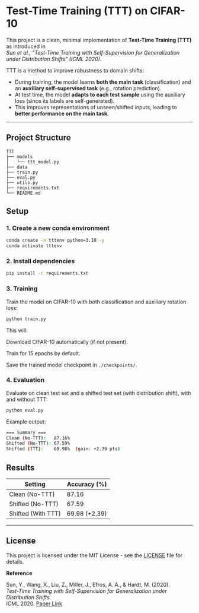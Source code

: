 # Test-Time Training (TTT) on CIFAR-10

This project is a clean, minimal implementation of **Test-Time Training (TTT)** as introduced in  
*Sun et al., "Test-Time Training with Self-Supervision for Generalization under Distribution Shifts" (ICML 2020)*.

TTT is a method to improve robustness to domain shifts:
- During training, the model learns **both the main task** (classification) and an **auxiliary self-supervised task** (e.g., rotation prediction).
- At test time, the model **adapts to each test sample** using the auxiliary loss (since its labels are self-generated).
- This improves representations of unseen/shifted inputs, leading to **better performance on the main task**.


---

## Project Structure
```
TTT
├── models
│   └── ttt_model.py
├── data
├── train.py
├── eval.py
├── utils.py
├── requirements.txt
└── README.md
```


## Setup

### 1. Create a new conda environment
```bash
conda create -n tttenv python=3.10 -y
conda activate tttenv
```

### 2. Install dependencies
```bash
pip install -r requirements.txt
```

### 3. Training
Train the model on CIFAR-10 with both classification and auxiliary rotation loss:
```bash
python train.py
```

This will:

Download CIFAR-10 automatically (if not present).

Train for 15 epochs by default.

Save the trained model checkpoint in `./checkpoints/`.


### 4. Evaluation

Evaluate on clean test set and a shifted test set (with distribution shift), with and without TTT:
```bash
python eval.py
```

Example output:
```bash
=== Summary ===
Clean (No-TTT):   87.16%
Shifted (No-TTT): 67.59%
Shifted (TTT):    69.98%  (gain: +2.39 pts)
```

## Results


| Setting            | Accuracy (%) |
| ------------------ | ------------ |
| Clean (No-TTT)     | 87.16        |
| Shifted (No-TTT)   | 67.59        |
| Shifted (With TTT) | 69.98 (+2.39)|


---

## License

This project is licensed under the MIT License - see the [LICENSE](LICENSE) file for details.


**Reference**

Sun, Y., Wang, X., Liu, Z., Miller, J., Efros, A. A., & Hardt, M. (2020).  
*Test-Time Training with Self-Supervision for Generalization under Distribution Shifts.*  
ICML 2020. [Paper Link](https://arxiv.org/abs/1909.13231)

